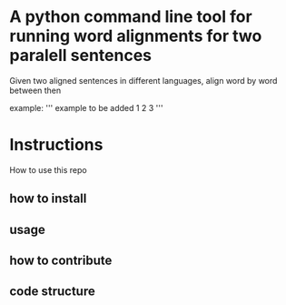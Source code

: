 # A python command line tool for running word alignments for two paralell sentences
Given two aligned sentences in different languages, align word by word between then


example:
'''
	example to be added
	1 2 3
'''


# Instructions 
How to use this repo
## how to install

## usage

## how to contribute

## code structure

